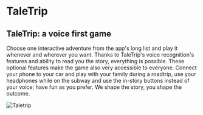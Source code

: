 # TaleTrip


## TaleTrip: a voice first game ##
Choose one interactive adventure from the app's long list and play it whenever and wherever you want. Thanks to TaleTrip's voice recognition's features and ability to read you the story, everything is possible. These optional features
make the game also very accessible to everyone. Connect your phone to your car and play with your family during a roadtrip, use your headphones while on the subway and use the in-story buttons instead of your voice; have fun as
you prefer. We shape the story, you shape the outcome.

![Taletrip](https://user-images.githubusercontent.com/81416309/164681299-b21b4d50-2e8c-4554-9caa-069a01424f7a.png)
